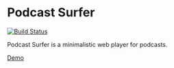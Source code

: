 # Podcast Surfer

[![Build Status](https://travis-ci.org/ilyakuchin/podcast-surfer.svg?branch=master)](https://travis-ci.org/ilyakuchin/podcast-surfer)

Podcast Surfer is a minimalistic web player for podcasts.

[Demo](https://podcast-web-app.herokuapp.com/)
